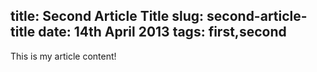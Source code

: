 title:  Second Article Title
slug:   second-article-title
date:   14th April 2013
tags:   first,second
---------------------------
This is my article content!
